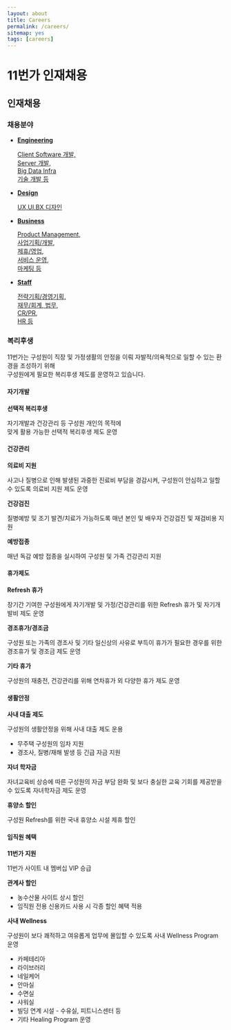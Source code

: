```yaml
---
layout: about
title: Careers
permalink: /careers/
sitemap: yes
tags: [careers]
---
```


# 11번가 인재채용

<article class="corp">
    <h2 class="skip">인재채용</h2>
    <section class="section_career">
        <h3 class="skip">채용분야</h3>
        <ul class="career_list">
            <li>
                <div class="inner">
                    <a href="https://careers.11stcorp.com/jobs/001" class="lk" data-code="001" target="_blank">
                        <div class="desc">
                            <strong class="type">Engineering<span class="sp_corp"></span></strong>
                            <p class="txt">
                                Client Software 개발, <br class="m_view">
                                Server 개발, <br class="m_view">
                                Big Data Infra <br class="m_view">
                                                                                    기술 개발 등
                            </p>
                        </div>
                        <div class="img_box" style="background-image:url('/files/authors/jaedo.aum.jpg')"></div>
                    </a>
                </div>
            </li>
            <li class="bg_row">
                <div class="inner">
                    <a href="https://careers.11stcorp.com/jobs/002" class="lk" data-code="002" target="_blank">
                        <div class="desc">
                            <strong class="type">Design<span class="sp_corp"></span></strong>
                            <p class="txt">
                                UX,UI,BX 디자인
                            </p>
                        </div>
                        <div class="img_box" style="background-image:url('/files/authors/jaedo.aum.jpg')"></div>
                    </a>
                </div>
            </li>
            <li>
                <div class="inner">
                    <a href="https://careers.11stcorp.com/jobs/003" class="lk" data-code="003" target="_blank">
                        <div class="desc">
                            <strong class="type">Business<span class="sp_corp"></span></strong>
                            <p class="txt">
                                Product Management, <br class="m_view">
                                                        사업기획/개발, <br class="m_view">
                                                        제휴/영업, <br class="m_view">
                                                        서비스 운영, <br class="m_view">
                                                        마케팅 등
                            </p>
                        </div>
                        <div class="img_box" style="background-image:url('/files/authors/jaedo.aum.jpg"></div>
                    </a>
                </div>
            </li>
            <li class="bg_row">
                <div class="inner">
                    <a href="https://careers.11stcorp.com/jobs/005" class="lk" data-code="005" target="_blank">
                        <div class="desc">
                            <strong class="type">Staff<span class="sp_corp"></span></strong>
                            <p class="txt">
                                                        전략기획/경영기획, <br class="m_view">
                                                        재무/회계, 법무, <br class="m_view">
                                CR/PR, <br class="m_view">
                                HR 등
                            </p>
                        </div>
                        <div class="img_box" style="background-image:url('/files/authors/jaedo.aum.jpg')"></div>
                    </a>
                </div>
            </li>
        </ul>
    </section>
    <section class="section_benefit">
        <div class="benefit_title">
            <div class="inner">
                <div class="desc">
                    <h3 class="tit">복리후생</h3>
                    <p class="txt">
                        11번가는 구성원이 직장 및 가정생활의 안정을 이뤄 자발적/의욕적으로 일할 수 있는 환경을 조성하기 위해<br class="pc_view">
                        구성원에게 필요한 복리후생 제도를 운영하고 있습니다.
                    </p>
                </div>
            </div>
        </div>
        <div class="benefit_detail">
            <div class="inner">
                <div class="cont">
                    <h4 class="tit">자기개발</h4>
                    <div class="desc">
                        <p class="subject"><strong>선택적 복리후생</strong></p>
                        <div class="txt">
                            <p>자기개발과 건강관리 등 구성원 개인의 목적에<br>
                            맞게 활용 가능한 선택적 복리후생 제도 운영</p>
                        </div>
                    </div>
                </div>
                <div class="cont">
                    <h4 class="tit">건강관리</h4>
                    <div class="desc">
                        <p class="subject"><strong>의료비 지원</strong></p>
                        <div class="txt">
                            <p>사고나 질병으로 인해 발생된 과중한 진료비 부담을 경감시켜, 구성원이 안심하고 일할 수
                            있도록 의료비 지원 제도 운영</p>
                        </div>
                        <p class="subject"><strong>건강검진</strong></p>
                        <div class="txt">
                            <p>질병예방 및 조기 발견/치료가 가능하도록 매년 본인 및 배우자 건강검진 및 재검비용 지원</p>
                        </div>
                        <p class="subject"><strong>예방접종</strong></p>
                        <div class="txt">
                            <p>매년 독감 예방 접종을 실시하여 구성원 및 가족 건강관리 지원</p>
                        </div>
                    </div>
                </div>
                <div class="cont">
                    <h4 class="tit">휴가제도</h4>
                    <div class="desc">
                        <p class="subject"><strong>Refresh 휴가</strong></p>
                        <div class="txt">
                            <p>장기간 기여한 구성원에게 자기개발 및 가정/건강관리를 위한 Refresh 휴가 및
                            자기개발비 제도 운영</p>
                        </div>
                        <p class="subject"><strong>경조휴가/경조금</strong></p>
                        <div class="txt">
                            <p>구성원 또는 가족의 경조사 및 기타 일신상의 사유로 부득이 휴가가 필요한 경우를 위한
                            경조휴가 및 경조금 제도 운영</p>
                        </div>
                        <p class="subject"><strong>기타 휴가</strong></p>
                        <div class="txt">
                            <p>구성원의 재충전, 건강관리를 위해 연차휴가 외 다양한 휴가 제도 운영</p>
                        </div>
                    </div>
                </div>
                <div class="cont">
                    <h4 class="tit">생활안정</h4>
                    <div class="desc">
                        <p class="subject"><strong>사내 대출 제도</strong></p>
                        <div class="txt">
                            <p>구성원의 생활안정을 위해 사내 대출 제도 운용</p>
                            <ul class="list_bullet">
                                <li>무주택 구성원의 임차 지원</li>
                                <li>경조사, 질병/재해 발생 등 긴급 자금 지원</li>
                            </ul>
                        </div>
                        <p class="subject"><strong>자녀 학자금</strong></p>
                        <div class="txt">
                            <p>자녀교육비 상승에 따른 구성원의 자금 부담 완화 및 보다 충실한 교육 기회를 제공받을 수 있도록 자녀학자금 제도 운영</p>
                        </div>
                        <p class="subject"><strong>휴양소 할인</strong></p>
                        <div class="txt">
                            <p>구성원 Refresh를 위한 국내 휴양소 시설 제휴 할인</p>
                        </div>
                    </div>
                </div>
                <div class="cont">
                    <h4 class="tit">임직원 혜택</h4>
                    <div class="desc">
                        <p class="subject"><strong>11번가 지원</strong></p>
                        <div class="txt">
                            <p>11번가 사이트 내 멤버십 VIP 승급</p>
                        </div>
                        <p class="subject"><strong>관계사 할인</strong></p>
                        <div class="txt">
                            <ul class="list_bullet">
                                <li>농수산물 사이트 상시 할인</li>
                                <li>임직원 전용 신용카드 사용 시 각종 할인 혜택 적용</li>
                            </ul>
                        </div>
                        <p class="subject"><strong>사내 Wellness</strong></p>
                        <div class="txt">
                            <p>구성원이 보다 쾌적하고 여유롭게 업무에 몰입할 수 있도록 사내 Wellness Program 운영</p>
                            <ul class="list_bullet">
                                <li>카페테리아</li>
                                <li>라이브러리</li>
                                <li>네일케어</li>
                                <li>안마실</li>
                                <li>수면실</li>
                                <li>샤워실</li>
                                <li>빌딩 연계 시설 - 수유실, 피트니스센터 등</li>
                                <li>기타 Healing Program 운영</li>
                            </ul>
                        </div>
                    </div>
                </div>
            </div>
        </div>
    </section>
</article>
    